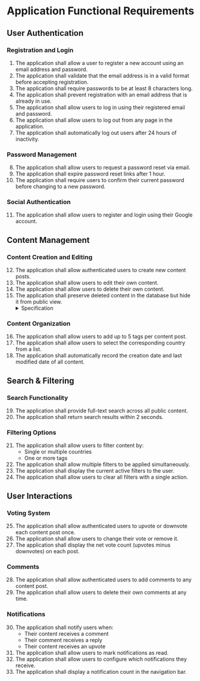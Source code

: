 # Application Functional Requirements

## User Authentication

### Registration and Login
1. The application shall allow a user to register a new account using an email address and password.
2. The application shall validate that the email address is in a valid format before accepting registration.
3. The application shall require passwords to be at least 8 characters long.
4. The application shall prevent registration with an email address that is already in use.
5. The application shall allow users to log in using their registered email and password.
6. The application shall allow users to log out from any page in the application.
7. The application shall automatically log out users after 24 hours of inactivity.

### Password Management
8. The application shall allow users to request a password reset via email.
9. The application shall expire password reset links after 1 hour.
10. The application shall require users to confirm their current password before changing to a new password.

### Social Authentication
11. The application shall allow users to register and login using their Google account.

## Content Management

### Content Creation and Editing
12. The application shall allow authenticated users to create new content posts.
13. The application shall allow users to edit their own content.
14. The application shall allow users to delete their own content.
15. The application shall preserve deleted content in the database but hide it from public view.
    <details>
    <summary>Specification</summary>
    15.1 Server-side `Content` model has a `show` field set to `true` by default  
    15.2 Server-side `contentController` function `deleteContent()` sets `show: false`  
    15.3 Client-side `content.js` store function `getContents()` filters by `show: true`  
    15.4 Server-side `contentController` function `getContentsByUserId()` filters by `show: true`
    </details>

### Content Organization
16. The application shall allow users to add up to 5 tags per content post.
17. The application shall allow users to select the corresponding country from a list.
18. The application shall automatically record the creation date and last modified date of all content.

## Search & Filtering

### Search Functionality
19. The application shall provide full-text search across all public content.
20. The application shall return search results within 2 seconds.

### Filtering Options
21. The application shall allow users to filter content by:
    - Single or multiple countries
    - One or more tags
22. The application shall allow multiple filters to be applied simultaneously.
23. The application shall display the current active filters to the user.
24. The application shall allow users to clear all filters with a single action.

## User Interactions

### Voting System
25. The application shall allow authenticated users to upvote or downvote each content post once.
26. The application shall allow users to change their vote or remove it.
27. The application shall display the net vote count (upvotes minus downvotes) on each post.

### Comments
28. The application shall allow authenticated users to add comments to any content post.
29. The application shall allow users to delete their own comments at any time.

### Notifications
30. The application shall notify users when:
    - Their content receives a comment
    - Their comment receives a reply
    - Their content receives an upvote
31. The application shall allow users to mark notifications as read.
32. The application shall allow users to configure which notifications they receive.
33. The application shall display a notification count in the navigation bar.